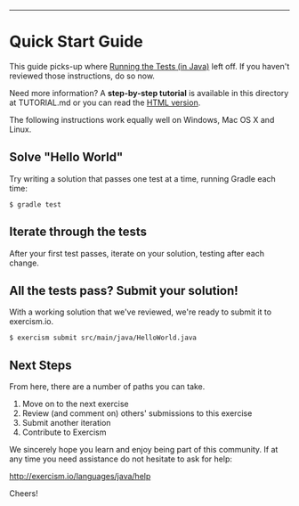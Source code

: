 ----
# Quick Start Guide

This guide picks-up where [Running the Tests (in Java)](http://exercism.io/languages/java/tests)
left off.  If you haven't reviewed those instructions, do so now.

Need more information?  A **step-by-step tutorial** is available in this directory at TUTORIAL.md or you can read 
the [HTML version](https://github.com/exercism/java/blob/master/exercises/hello-world/TUTORIAL.md).

The following instructions work equally well on Windows, Mac OS X and Linux.

## Solve "Hello World"

Try writing a solution that passes one test at a time, running Gradle each time:


```
$ gradle test
```

## Iterate through the tests

After your first test passes, iterate on your solution, testing after each change.

## All the tests pass?  Submit your solution!

With a working solution that we've reviewed, we're ready to submit it to
exercism.io.

```
$ exercism submit src/main/java/HelloWorld.java
```

## Next Steps

From here, there are a number of paths you can take.

1. Move on to the next exercise
2. Review (and comment on) others' submissions to this exercise
3. Submit another iteration
4. Contribute to Exercism


We sincerely hope you learn and enjoy being part of this community.  If at any time you need assistance
do not hesitate to ask for help:

http://exercism.io/languages/java/help

Cheers!
